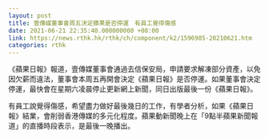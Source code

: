 ```yaml
---
layout: post
title: 壹傳媒董事會周五決定蘋果是否停運　有員工覺得傷感
date: 2021-06-21 22:35:40.000000000 +08:00
link: https://news.rthk.hk/rthk/ch/component/k2/1596985-20210621.htm
categories: rthk
---
```


《蘋果日報》報道，壹傳媒董事會通過去信保安局，申請要求解凍部分資產，以免因欠薪而違法，董事會本周五再開會決定《蘋果日報》是否停運。如果董事會決定停運，最快會在星期六凌晨停止更新網上新聞，同日出版最後一份《蘋果日報》。

有員工說覺得傷感，希望盡力做好最後幾日的工作，有學者分析，如果《蘋果日報》結業，會削弱香港傳媒的多元化程度。蘋果動新聞晚上在「9點半蘋果新聞報道」的直播時段表示，是最後一晚播出。

